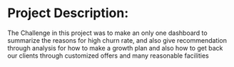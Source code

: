 # Project Description:

The Challenge in this project was to make an only one dashboard to summarize the reasons for high churn rate, and also give recommendation through analysis for how to make a growth plan and also how to get back our clients through customized offers and many reasonable facilities
